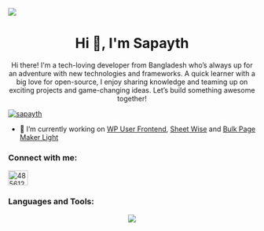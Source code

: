![](https://user-images.githubusercontent.com/74038190/226190894-18e959ba-d458-4a94-ac44-790190f2a947.gif)
<h1 align="center">Hi 👋, I'm Sapayth</h1>
<p align="center">Hi there! I'm a tech-loving developer from Bangladesh who’s always up for an adventure with new technologies and frameworks. A quick learner with a big love for open-source, I enjoy sharing knowledge and teaming up on exciting projects and game-changing ideas. Let’s build something awesome together!</p>

<p align="left"> <a href="https://github.com/ryo-ma/github-profile-trophy"><img src="https://github-profile-trophy.vercel.app/?username=sapayth" alt="sapayth" /></a> </p>

- 🔭 I’m currently working on [WP User Frontend](https://wordpress.org/plugins/wp-user-frontend/), [Sheet Wise](https://wordpress.org/plugins/sheet-wise/) and [Bulk Page Maker Light](https://github.com/sapayth/bulk-page-maker-light)

<h3 align="left">Connect with me:</h3>
<p align="left">
<a href="https://stackoverflow.com/users/4856127" target="blank"><img align="center" src="https://raw.githubusercontent.com/rahuldkjain/github-profile-readme-generator/master/src/images/icons/Social/stack-overflow.svg" alt="4856127" height="30" width="40" /></a>
</p>

<h3 align="left">Languages and Tools:</h3>
<p align="center">
    <img src="https://skillicons.dev/icons?i=php,js,java,mysql,npm,pinia,react,wordpress,jquery,tailwind,vite,vue,webpack,bash,bootstrap,css,codepen,figma,git,github,html,phpstorm,postman,stackoverflow,sublime" />
</p>
